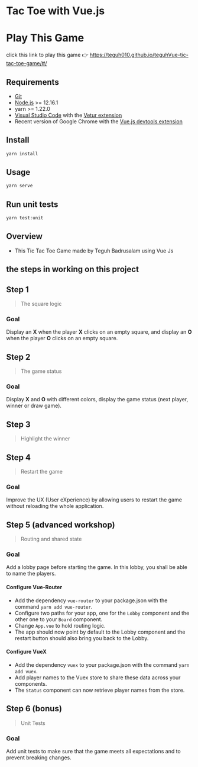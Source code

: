 # Tac Toe with Vue.js 
# Play This Game 
click this link to play this game 👉 https://teguh010.github.io/teguhVue-tic-tac-toe-game/#/


## Requirements

- [Git](https://git-scm.com/)
- [Node.js](https://nodejs.org/en/) >= 12.16.1
- yarn >= 1.22.0
- [Visual Studio Code](https://code.visualstudio.com/) with the [Vetur extension](https://marketplace.visualstudio.com/items?itemName=octref.vetur)
- Recent version of Google Chrome with the [Vue.js devtools extension](https://chrome.google.com/webstore/detail/vuejs-devtools/nhdogjmejiglipccpnnnanhbledajbpd)

## Install

```bash
yarn install
```

## Usage

```bash
yarn serve
```

## Run unit tests

```bash
yarn test:unit
```

##  Overview

- This Tic Tac Toe Game made by Teguh Badrusalam using Vue Js


## the steps in working on this project

##  Step 1

> The square logic

### Goal

Display an **X** when the player **X** clicks on an empty square, and display an **O** when the player **O** clicks on an empty square.


##  Step 2

> The game status

### Goal

Display **X** and **O** with different colors, display the game status (next player, winner or draw game).


##  Step 3

> Highlight the winner


##  Step 4

> Restart the game

### Goal

Improve the UX (User eXperience) by allowing users to restart the game without reloading the whole application.


##  Step 5 (advanced workshop)

> Routing and shared state

### Goal

Add a lobby page before starting the game. In this lobby, you shall be able to name the players.


#### Configure Vue-Router

- Add the dependency `vue-router` to your package.json with the command `yarn add vue-router`.
- Configure two paths for your app, one for the `Lobby` component and the other one to your `Board` component.
- Change `App.vue` to hold routing logic.
- The app should now point by default to the Lobby component and the restart button should also bring you back to the Lobby.

#### Configure VueX

- Add the dependency `vuex` to your package.json with the command `yarn add vuex`.
- Add player names to the Vuex store to share these data across your components.
- The `Status` component can now retrieve player names from the store.

##  Step 6 (bonus)

> Unit Tests

### Goal

Add unit tests to make sure that the game meets all expectations and to prevent breaking changes.


